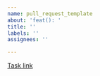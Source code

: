 ```yaml
---
name: pull_request_template
about: 'feat(): '
title: ''
labels: ''
assignees: ''

---
```


[Task link](https://macpaw.atlassian.net/browse/DO-0000)

